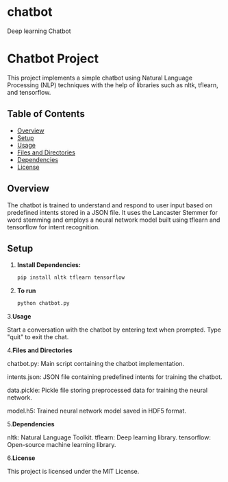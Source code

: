 # chatbot
Deep learning Chatbot
# Chatbot Project

This project implements a simple chatbot using Natural Language Processing (NLP) techniques with the help of libraries such as nltk, tflearn, and tensorflow.

## Table of Contents

- [Overview](#overview)
- [Setup](#setup)
- [Usage](#usage)
- [Files and Directories](#files-and-directories)
- [Dependencies](#dependencies)
- [License](#license)

## Overview

The chatbot is trained to understand and respond to user input based on predefined intents stored in a JSON file. It uses the Lancaster Stemmer for word stemming and employs a neural network model built using tflearn and tensorflow for intent recognition.

## Setup

1. **Install Dependencies:**

   ```bash
   pip install nltk tflearn tensorflow


2. **To run**
   ```bash
   python chatbot.py

3.**Usage**

Start a conversation with the chatbot by entering text when prompted.
Type "quit" to exit the chat.

4.**Files and Directories**

chatbot.py: Main script containing the chatbot implementation.

intents.json: JSON file containing predefined intents for training the chatbot.

data.pickle: Pickle file storing preprocessed data for training the neural network.

model.h5: Trained neural network model saved in HDF5 format.

5.**Dependencies**
   
nltk: Natural Language Toolkit.
tflearn: Deep learning library.
tensorflow: Open-source machine learning library.

6.**License**

This project is licensed under the MIT License.

